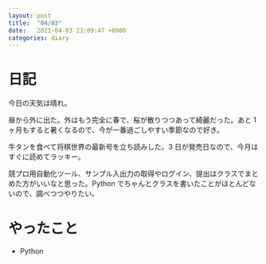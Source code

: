 ```yaml
---
layout: post
title:  "04/03"
date:   2021-04-03 23:09:47 +0900
categories: diary
---
```

# 日記

今日の天気は晴れ。

昼から外に出た。外はもう完全に春で、桜が散りつつあって綺麗だった。あと 1 ヶ月もすると暑くなるので、今が一番過ごしやすい季節なので好き。

牛タンを食べて将棋世界の最新号を立ち読みした。3 日が発売日なので、今月はすぐに読めてラッキー。

競プロ用自動化ツール、サンプル入出力の取得やログイン、提出はクラスでまとめた方がいいなと思った。Python でちゃんとクラスを書いたことがほとんどないので、調べつつやりたい。

# やったこと

- Python